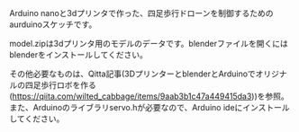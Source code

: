 Arduino nanoと3dプリンタで作った、四足歩行ドローンを制御するためのaurduinoスケッチです。

model.zipは3dプリンタ用のモデルのデータです。blenderファイルを開くにはblenderをインストールしてください。

その他必要なものは、Qitta記事(3DプリンターとblenderとArduinoでオリジナルの四足歩行ロボを作る(https://qiita.com/wilted_cabbage/items/9aab3b1c47a449415da3))を参照。
また、Arduinoのライブラリservo.hが必要なので、Arduino ideにインストールしてください。
